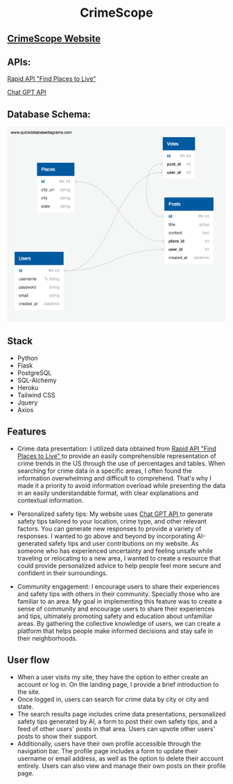 # <div style="text-align:center;">CrimeScope</div>

## <a href="https://crime-scope.herokuapp.com/signup">CrimeScope Website</a>

## APIs:

<a href="https://rapidapi.com/apimaker/api/find-places-to-live/">Rapid API "Find Places to Live"</a>

<a href="https://platform.openai.com/docs/introduction">Chat GPT API</a>

## Database Schema:

<img src="static/images/schema.jpg"/>

## Stack

- Python
- Flask
- PostgreSQL
- SQL-Alchemy
- Heroku
- Tailwind CSS
- Jquery
- Axios

## Features

- Crime data presentation: I utilized data obtained from <a href="https://rapidapi.com/apimaker/api/find-places-to-live/"> Rapid API "Find Places to Live" </a> to provide an easily comprehensible representation of crime trends in the US through the use of percentages and tables. When searching for crime data in a specific areas, I often found the information overwhelming and difficult to comprehend. That's why I made it a priority to avoid information overload while presenting the data in an easily understandable format, with clear explanations and contextual information.

- Personalized safety tips: My website uses <a href="https://platform.openai.com/docs/introduction"> Chat GPT API </a> to generate safety tips tailored to your location, crime type, and other relevant factors. You can generate new responses to provide a variety of responses. I wanted to go above and beyond by incorporating AI-generated safety tips and user contributions on my website. As someone who has experienced uncertainty and feeling unsafe while traveling or relocating to a new area, I wanted to create a resource that could provide personalized advice to help people feel more secure and confident in their surroundings.

- Community engagement: I encourage users to share their experiences and safety tips with others in their community. Specially those who are familiar to an area. My goal in implementing this feature was to create a sense of community and encourage users to share their experiences and tips, ultimately promoting safety and education about unfamiliar areas. By gathering the collective knowledge of users, we can create a platform that helps people make informed decisions and stay safe in their neighborhoods.

## User flow

- When a user visits my site, they have the option to either create an account or log in. On the landing page, I provide a brief introduction to the site.
- Once logged in, users can search for crime data by city or city and state.
- The search results page includes crime data presentations, personalized safety tips generated by AI, a form to post their own safety tips, and a feed of other users' posts in that area. Users can upvote other users' posts to show their support.
- Additionally, users have their own profile accessible through the navigation bar. The profile page includes a form to update their username or email address, as well as the option to delete their account entirely. Users can also view and manage their own posts on their profile page.
